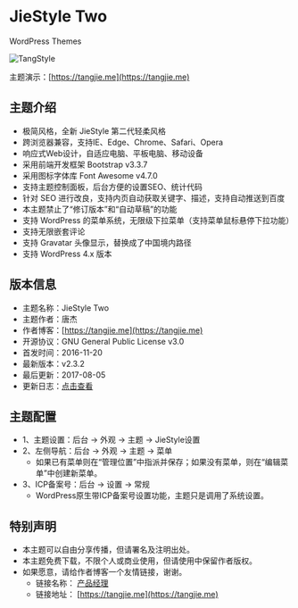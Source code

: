 # JieStyle Two

WordPress Themes

![TangStyle](https://tangjie.me/media/themes/JieStyle-Two.jpg)

主题演示：[https://tangjie.me](https://tangjie.me)

## 主题介绍
* 极简风格，全新 JieStyle 第二代轻柔风格
* 跨浏览器兼容，支持IE、Edge、Chrome、Safari、Opera
* 响应式Web设计，自适应电脑、平板电脑、移动设备
* 采用前端开发框架 Bootstrap v3.3.7
* 采用图标字体库 Font Awesome v4.7.0
* 支持主题控制面板，后台方便的设置SEO、统计代码
* 针对 SEO 进行改良，支持内页自动获取关键字、描述，支持自动推送到百度
* 本主题禁止了“修订版本”和“自动草稿”的功能
* 支持 WordPress 的菜单系统，无限级下拉菜单（支持菜单鼠标悬停下拉功能）
* 支持无限嵌套评论
* 支持 Gravatar 头像显示，替换成了中国境内路径
* 支持 WordPress 4.x 版本

## 版本信息
* 主题名称：JieStyle Two
* 主题作者：唐杰
* 作者博客：[https://tangjie.me](https://tangjie.me)
* 开源协议：GNU General Public License v3.0
* 首发时间：2016-11-20
* 最新版本：v2.3.2
* 最后更新：2017-08-05
* 更新日志：[点击查看](https://github.com/Jarvis-Tang/JieStyle-Two/blob/master/CHANGELOG.md)

## 主题配置
* 1、主题设置：后台 -> 外观 -> 主题 -> JieStyle设置
* 2、左侧导航：后台 -> 外观 -> 主题 -> 菜单
    *  如果已有菜单则在“管理位置”中指派并保存；如果没有菜单，则在“编辑菜单”中创建新菜单。
* 3、ICP备案号：后台 -> 设置 -> 常规
    *  WordPress原生带ICP备案号设置功能，主题只是调用了系统设置。

## 特别声明
* 本主题可以自由分享传播，但请署名及注明出处。
* 本主题免费下载，不限个人或商业使用，但请使用中保留作者版权。
* 如果愿意，请给作者博客一个友情链接，谢谢。
    *  链接名称： [产品经理](https://tangjie.me)
    *  链接地址： [https://tangjie.me](https://tangjie.me)
